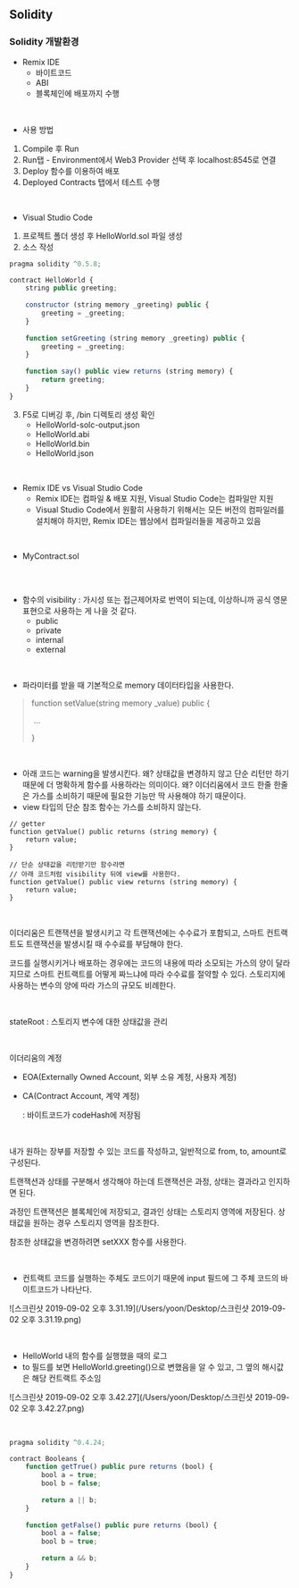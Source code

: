 ## Solidity

### Solidity 개발환경

- Remix IDE
  - 바이트코드
  - ABI
  - 블록체인에 배포까지 수행

<br>

- 사용 방법

1. Compile 후 Run
2. Run탭 - Environment에서 Web3 Provider 선택 후 localhost:8545로 연결
3. Deploy 함수를 이용하여 배포
4. Deployed Contracts 탭에서 테스트 수행

<br>

- Visual Studio Code

1. 프로젝트 폴더 생성 후 HelloWorld.sol 파일 생성
2. 소스 작성

```javascript
pragma solidity ^0.5.8;

contract HelloWorld {
    string public greeting;
    
    constructor (string memory _greeting) public {
        greeting = _greeting;
    }
    
    function setGreeting (string memory _greeting) public {
        greeting = _greeting;
    }
    
    function say() public view returns (string memory) {
        return greeting;
    }
}
```

3. F5로 디버깅 후, /bin 디렉토리 생성 확인
   - HelloWorld-solc-output.json
   - HelloWorld.abi
   - HelloWorld.bin
   - HelloWorld.json

<br>

- Remix IDE vs Visual Studio Code
  - Remix IDE는 컴파일 & 배포 지원, Visual Studio Code는 컴파일만 지원
  - Visual Studio Code에서 원활히 사용하기 위해서는 모든 버전의 컴파일러를 설치해야 하지만, Remix IDE는 웹상에서 컴파일러들을 제공하고 있음

<br>

- MyContract.sol

```

```

<br>

- 함수의 visibility : 가시성 또는 접근제어자로 번역이 되는데, 이상하니까 공식 영문 표현으로 사용하는 게 나을 것 같다.
  - public
  - private
  - internal
  - external

<br>

- 파라미터를 받을 때 기본적으로 memory 데이터타입을 사용한다.

> function setValue(string memory _value) public {
>
> ​	...
>
> }

<br>

- 아래 코드는 warning을 발생시킨다. 왜?
  상태값을 변경하지 않고 단순 리턴만 하기 때문에 더 명확하게 함수를 사용하라는 의미이다. 왜?
  이더리움에서 코드 한줄 한줄은 가스를 소비하기 때문에 필요한 기능만 딱 사용해야 하기 때문이다.
- view 타입의 단순 참조 함수는 가스를 소비하지 않는다.

```
// getter
function getValue() public returns (string memory) {
	return value;
}

// 단순 상태값을 리턴받기만 함수라면
// 아래 코드처럼 visibility 뒤에 view를 사용한다.
function getValue() public view returns (string memory) {
	return value;
}
```

<br>

이더리움은 트랜잭션을 발생시키고 각 트랜잭션에는 수수료가 포함되고, 스마트 컨트랙트도 트랜잭션을 발생시킬 때 수수료를 부담해야 한다.

코드를 실행시키거나 배포하는 경우에는 코드의 내용에 따라 소모되는 가스의 양이 달라지므로 스마트 컨트랙트를 어떻게 짜느냐에 따라 수수료를 절약할 수 있다. 스토리지에 사용하는 변수의 양에 따라 가스의 규모도 비례한다.

<br>

stateRoot : 스토리지 변수에 대한 상태값을 관리

<br>

이더리움의 계정

- EOA(Externally Owned Account, 외부 소유 계정, 사용자 계정)

- CA(Contract Account, 계약 계정)

  : 바이트코드가 codeHash에 저장됨

<br>

내가 원하는 장부를 저장할 수 있는 코드를 작성하고, 일반적으로 from, to, amount로 구성된다.

트랜잭션과 상태를 구분해서 생각해야 하는데 트랜잭션은 과정, 상태는 결과라고 인지하면 된다.

과정인 트랜잭션은 블록체인에 저장되고, 결과인 상태는 스토리지 영역에 저장된다. 상태값을 원하는 경우 스토리지 영역을 참조한다.

참조한 상태값을 변경하려면 setXXX 함수를 사용한다.

<br>

- 컨트랙트 코드를 실행하는 주체도 코드이기 때문에 input 필드에 그 주체 코드의 바이트코드가 나타난다.

![스크린샷 2019-09-02 오후 3.31.19](/Users/yoon/Desktop/스크린샷 2019-09-02 오후 3.31.19.png)

<br>

- HelloWorld 내의 함수를 실행했을 때의 로그
- to 필드를 보면 HelloWorld.greeting()으로 변했음을 알 수 있고, 그 옆의 해시값은 해당 컨트랙트 주소임

![스크린샷 2019-09-02 오후 3.42.27](/Users/yoon/Desktop/스크린샷 2019-09-02 오후 3.42.27.png)

<br>

```javascript
pragma solidity ^0.4.24;

contract Booleans {
    function getTrue() public pure returns (bool) {
        bool a = true;
        bool b = false;
        
        return a || b;
    }  
    
    function getFalse() public pure returns (bool) {
        bool a = false;
        bool b = true;
        
        return a && b;
    }
}
```

